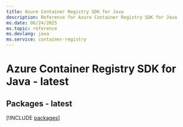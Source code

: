 ```yaml
---
title: Azure Container Registry SDK for Java
description: Reference for Azure Container Registry SDK for Java
ms.date: 06/24/2025
ms.topic: reference
ms.devlang: java
ms.service: container-registry
---
```

# Azure Container Registry SDK for Java - latest
## Packages - latest
[!INCLUDE [packages](container-registry-index.md)]